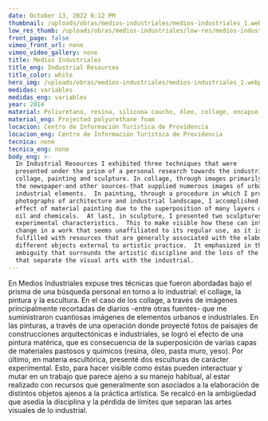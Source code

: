 ```yaml
---
date: October 13, 2022 6:12 PM
thumbnail: /uploads/obras/medios-industriales/medios-industriales_1.webp
low_res_thumb: /uploads/obras/medios-industriales/low-res/medios-industriales_1.webp
front_page: false
vimeo_front_url: none
vimeo_video_gallery: none
title: Medios Industriales
title_eng: Industrial Resources
title_color: white
hero_img: /uploads/obras/medios-industriales/medios-industriales_1.webp
medidas: variables
medidas_eng: variables
year: 2014
material: Poliuretano, resina, silicona caucho, óleo, collage, encapso k
material_eng: Projected polyurethane foam
locacion: Centro de Información Turística de Providencia
locacion_eng: Centro de Información Turística de Providencia
tecnica: none
tecnica_eng: none
body_eng: >-
  In Industrial Resources I exhibited three techniques that were
  presented under the prism of a personal research towards the industrial:
  collage, painting and sculpture. In collage, through images primarily cut from
  the newspaper-and other sources-that supplied numerous images of urban and
  industrial elements.  In painting, through a procedure in which I projected
  photographs of architecture and industrial landscape, I accomplished the
  effect of material painting due to the superposition of many layers of thick
  oil and chemicals.  At last, in sculpture, I presented two sculptures of
  experimental characteristics.  This to make visible how these can interact and
  change in a work that seems unaffiliated to its regular use, as it is
  fulfilled with resources that are generally associated with the elaboration of
  different objects external to artistic practice.  It emphasized in the
  ambiguity that surrounds the artistic discipline and the loss of the limits
  that separate the visual arts with the industrial.
---
```

En Medios Industriales expuse tres técnicas que fueron abordadas bajo el prisma de una búsqueda personal en torno a lo industrial: el collage, la pintura y la escultura.  En el caso de los collage, a través de imágenes principalmente recortadas de diarios -entre otras fuentes- que me suministraron cuantiosas imágenes de elementos urbanos e industriales. En las pinturas, a través de una operación donde proyecté fotos de paisajes de construcciones arquitectónicas e industriales, se logró el efecto de una pintura matérica, que es consecuencia de la superposición de varias capas de materiales pastosos y químicos (resina, óleo, pasta muro, yeso).  Por último, en materia escultórica, presenté dos esculturas de carácter experimental.  Esto, para hacer visible como éstas pueden interactuar y mutar en un trabajo que parece ajeno a su manejo habitual, al estar realizado con recursos que generalmente son asociados a la elaboración de distintos objetos ajenos a la práctica artística.  Se recalcó en la ambigüedad que asedia la disciplina y la pérdida de límites que separan las artes visuales de lo industrial.
